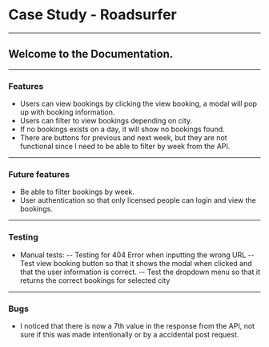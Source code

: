 # Case Study - Roadsurfer
----
## Welcome to the Documentation.
---

### Features
- Users can view bookings by clicking the view booking, a modal will pop up with booking information.
- Users can filter to view bookings depending on city.
- If no bookings exists on a day, it will show no bookings found.
- There are buttons for previous and next week, but they are not functional since I need to be able to filter by week from the API.

---
### Future features

- Be able to filter bookings by week.
- User authentication so that only licensed people can login and view the bookings.

---

### Testing

- Manual tests:
-- Testing for 404 Error when inputting the wrong URL
-- Test view booking button so that it shows the modal when clicked and that the user information is correct.
-- Test the dropdown menu so that it returns the correct bookings for selected city

---

### Bugs
- I noticed that there is now a 7th value in the response from the API, not sure if this was made intentionally or by a accidental post request.